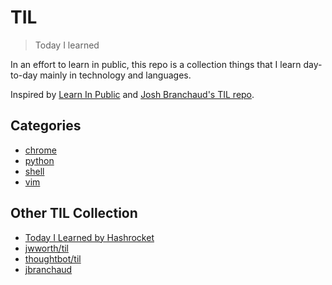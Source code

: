 # TIL

> Today I learned

In an effort to learn in public, this repo is a collection things that I learn day-to-day mainly in technology and languages.

Inspired by [Learn In Public](https://www.swyx.io/learn-in-public/) and [Josh Branchaud's TIL repo](https://github.com/jbranchaud/til).

## Categories

* [chrome](chrome/)
* [python](python/)
* [shell](shell/)
* [vim](vim/)

## Other TIL Collection

* [Today I Learned by Hashrocket](https://til.hashrocket.com)
* [jwworth/til](https://github.com/jwworth/til)
* [thoughtbot/til](https://github.com/thoughtbot/til)
* [jbranchaud](https://github.com/jbranchaud/til)
